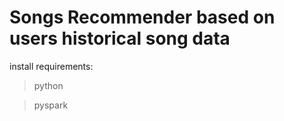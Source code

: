 # Songs Recommender based on users historical song data


install requirements:

> python

> pyspark

